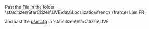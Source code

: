 Past the File in the folder 
\starcitizen\StarCitizen\LIVE\data\Localization\french_(france)
[Lien FR](https://github.com/Dymerz/StarCitizen-Localization/raw/refs/heads/main/data/Localization/french_(france)/global.ini)

and past the [user.cfg](/user.cfg) in
\starcitizen\StarCitizen\LIVE

